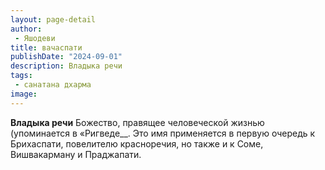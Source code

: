 ```yaml
---
layout: page-detail
author:
 - Яшодеви
title: вачаспати
publishDate: "2024-09-01"
description: Владыка речи
tags:
 - санатана дхарма
image: 
---
```


__Владыка речи__
Божество, правящее человеческой жизнью (упоминается в «Ригведе__. Это имя применяется в первую очередь к Брихаспати, повелителю красноречия, но также и к Соме, Вишвакарману и Праджапати.

